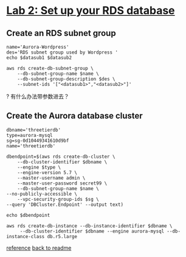 # [Lab 2: Set up your RDS database]([url](https://catalog.us-east-1.prod.workshops.aws/workshops/3de93ad5-ebbe-4258-b977-b45cdfe661f1/en-US/database/lab2))
## Create an RDS subnet group
```
name='Aurora-Wordpress'
des='RDS subnet group used by Wordpress '
echo $datasub1 $datasub2
```
```
aws rds create-db-subnet-group \
    --db-subnet-group-name $name \
    --db-subnet-group-description $des \
    --subnet-ids '["<datasub1>","<datasub2>"]' 

```
? 有什么办法带参数进去？
## Create the Aurora database cluster


```
dbname='threetierdb'
type=aurora-mysql
sg=sg-0d10449341610d9bf
name='threetierdb'
```

```
dbendpoint=$(aws rds create-db-cluster \
    --db-cluster-identifier $dbname \
    --engine $type \
    --engine-version 5.7 \
    --master-username admin \
    --master-user-password secret99 \
    --db-subnet-group-name $name \
--no-publicly-accessible \
    --vpc-security-group-ids $sg \
--query 'DBCluster.Endpoint' --output text)

echo $dbendpoint
```
```
aws rds create-db-instance --db-instance-identifier $dbname \
     --db-cluster-identifier $dbname --engine aurora-mysql --db-instance-class db.r5.large
```

[reference](https://docs.aws.amazon.com/AmazonRDS/latest/AuroraUserGuide/Aurora.CreateInstance.html)
[back to readme](readme.md)
